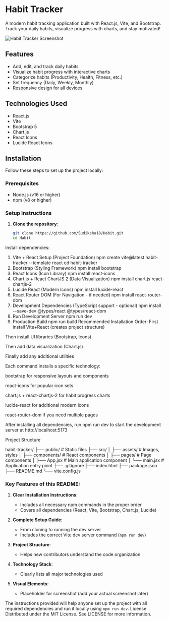 
# Habit Tracker 

A modern habit tracking application built with React.js, Vite, and Bootstrap. Track your daily habits, visualize progress with charts, and stay motivated!

![Habit Tracker Screenshot](./public/screenshot.png) <!-- Add your screenshot here -->

## Features

- Add, edit, and track daily habits
- Visualize habit progress with interactive charts
- Categorize habits (Productivity, Health, Fitness, etc.)
- Set frequency (Daily, Weekly, Monthly)
- Responsive design for all devices

## Technologies Used

- React.js
- Vite
- Bootstrap 5
- Chart.js
- React Icons
- Lucide React Icons

## Installation

Follow these steps to set up the project locally:

### Prerequisites

- Node.js (v16 or higher)
- npm (v8 or higher)

### Setup Instructions

1. **Clone the repository**:
   ```bash
   git clone https://github.com/Sudiksha18/Habit.git
   cd Habit
Install dependencies:

1. Vite + React Setup (Project Foundation)
npm create vite@latest habit-tracker --template react
cd habit-tracker
2. Bootstrap (Styling Framework)
npm install bootstrap
3. React Icons (Icon Library)
npm install react-icons
4. Chart.js + React ChartJS 2 (Data Visualization)
npm install chart.js react-chartjs-2
5. Lucide React (Modern Icons)
npm install lucide-react
6. React Router DOM (For Navigation - if needed)
npm install react-router-dom
7. Development Dependencies (TypeScript support - optional)
npm install --save-dev @types/react @types/react-dom
8. Run Development Server
npm run dev
9. Production Build
npm run build
Recommended Installation Order:
First install Vite+React (creates project structure)

Then install UI libraries (Bootstrap, Icons)

Then add data visualization (Chart.js)

Finally add any additional utilities

Each command installs a specific technology:

bootstrap for responsive layouts and components

react-icons for popular icon sets

chart.js + react-chartjs-2 for habit progress charts

lucide-react for additional modern icons

react-router-dom if you need multiple pages

After installing all dependencies, run npm run dev to start the development server at http://localhost:5173

Project Structure

habit-tracker/
├── public/              # Static files
├── src/
│   ├── assets/          # Images, styles
│   ├── components/      # React components
│   ├── pages/           # Page components
│   ├── App.jsx          # Main application component
│   └── main.jsx         # Application entry point
├── .gitignore
├── index.html
├── package.json
├── README.md
└── vite.config.js


### Key Features of this README:

1. **Clear Installation Instructions**:
   - Includes all necessary npm commands in the proper order
   - Covers all dependencies (React, Vite, Bootstrap, Chart.js, Lucide)

2. **Complete Setup Guide**:
   - From cloning to running the dev server
   - Includes the correct Vite dev server command (`npm run dev`)

3. **Project Structure**:
   - Helps new contributors understand the code organization

4. **Technology Stack**:
   - Clearly lists all major technologies used

5. **Visual Elements**:
   - Placeholder for screenshot (add your actual screenshot later)

The instructions provided will help anyone set up the project with all required dependencies and run it locally using `npm run dev`.
License
Distributed under the MIT License. See LICENSE for more information.
